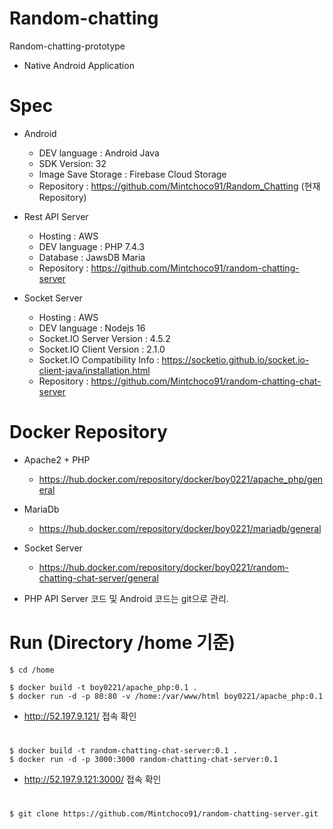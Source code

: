 # Random-chatting
Random-chatting-prototype
- Native Android Application


# Spec

 - Android
 
   - DEV language : Android Java
   - SDK Version: 32
   - Image Save Storage : Firebase Cloud Storage
   - Repository : https://github.com/Mintchoco91/Random_Chatting (현재 Repository)

 - Rest API Server
 
   - Hosting : AWS
   - DEV language : PHP 7.4.3
   - Database : JawsDB Maria
   - Repository : https://github.com/Mintchoco91/random-chatting-server

 - Socket Server 
 
   - Hosting : AWS
   - DEV language : Nodejs 16
   - Socket.IO Server Version : 4.5.2
   - Socket.IO Client Version : 2.1.0
   - Socket.IO Compatibility Info : https://socketio.github.io/socket.io-client-java/installation.html
   - Repository : https://github.com/Mintchoco91/random-chatting-chat-server

# Docker Repository

- Apache2 + PHP 
  - https://hub.docker.com/repository/docker/boy0221/apache_php/general
  
- MariaDb
  - https://hub.docker.com/repository/docker/boy0221/mariadb/general
  
- Socket Server 
  - https://hub.docker.com/repository/docker/boy0221/random-chatting-chat-server/general
 
- PHP API Server 코드 및 Android 코드는 git으로 관리. 


# Run (Directory /home 기준)

    $ cd /home

    $ docker build -t boy0221/apache_php:0.1 .
    $ docker run -d -p 80:80 -v /home:/var/www/html boy0221/apache_php:0.1

* http://52.197.9.121/ 접속 확인
#
    $ docker build -t random-chatting-chat-server:0.1 .
    $ docker run -d -p 3000:3000 random-chatting-chat-server:0.1
* http://52.197.9.121:3000/ 접속 확인

#
    $ git clone https://github.com/Mintchoco91/random-chatting-server.git

